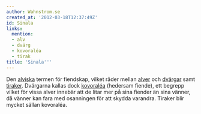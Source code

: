 ```yaml
---
author: Wahnstrom.se
created_at: '2012-03-18T12:37:49Z'
id: Sinala
links:
  mention:
  - alv
  - dvärg
  - kovoraléa
  - tirak
title: 'Sinala'''
---
```


Den [alviska] termen för fiendskap, vilket råder mellan [alver][alviska] och [dvärgar] samt
[tiraker]. Dvärgarna kallas dock [kovoraléa] (hedersam fiende), ett begrepp vilket för vissa alver
innebär att de litar mer på sina fiender än sina vänner, då vänner kan fara med osanningen för att
skydda varandra. Tiraker blir mycket sällan kovoraléa.

  [alviska]: alv
  [dvärgar]: dvärg
  [tiraker]: tirak
  [kovoraléa]: kovoraléa